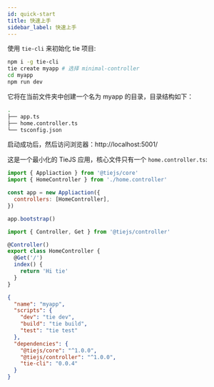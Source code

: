 ```yaml
---
id: quick-start
title: 快速上手
sidebar_label: 快速上手
---
```


使用 `tie-cli` 来初始化 tie 项目:

```bash
npm i -g tie-cli
tie create myapp # 选择 minimal-controller
cd myapp
npm run dev
```

它将在当前文件夹中创建一个名为 myapp 的目录，目录结构如下：

```bash
.
├── app.ts
├── home.controller.ts
└── tsconfig.json
```

启动成功后，然后访问浏览器：http://localhost:5001/

这是一个最小化的 TieJS 应用，核心文件只有一个 `home.controller.ts`:

<!--DOCUSAURUS_CODE_TABS-->

<!--app.ts-->
```js
import { Appliaction } from '@tiejs/core'
import { HomeController } from './home.controller'

const app = new Appliaction({
  controllers: [HomeController],
})

app.bootstrap()
```

<!--home.controller.ts-->

```js
import { Controller, Get } from '@tiejs/controller'

@Controller()
export class HomeController {
  @Get('/')
  index() {
    return 'Hi tie'
  }
}
```

<!--package.json-->

```json
{
  "name": "myapp",
  "scripts": {
    "dev": "tie dev",
    "build": "tie build",
    "test": "tie test"
  },
  "dependencies": {
    "@tiejs/core": "^1.0.0",
    "@tiejs/controller": "^1.0.0",
    "tie-cli": "0.0.4"
  }
}
```

<!--END_DOCUSAURUS_CODE_TABS-->
